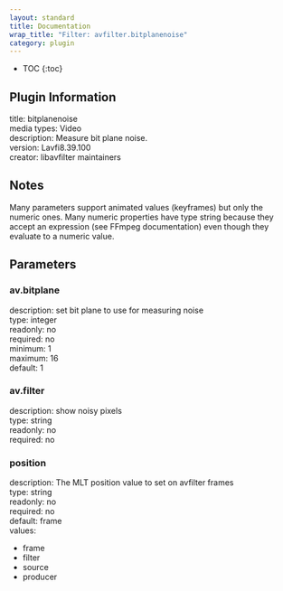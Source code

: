 ```yaml
---
layout: standard
title: Documentation
wrap_title: "Filter: avfilter.bitplanenoise"
category: plugin
---
```

* TOC
{:toc}

## Plugin Information

title: bitplanenoise  
media types:
Video  
description: Measure bit plane noise.  
version: Lavfi8.39.100  
creator: libavfilter maintainers  

## Notes

Many parameters support animated values (keyframes) but only the numeric ones. Many numeric properties have type string because they accept an expression (see FFmpeg documentation) even though they evaluate to a numeric value.

## Parameters

### av.bitplane

  
description:
set bit plane to use for measuring noise  
type: integer  
readonly: no  
required: no  
minimum: 1  
maximum: 16  
default: 1  

### av.filter

  
description:
show noisy pixels  
type: string  
readonly: no  
required: no  

### position

  
description:
The MLT position value to set on avfilter frames  
type: string  
readonly: no  
required: no  
default: frame  
values:  

* frame
* filter
* source
* producer

